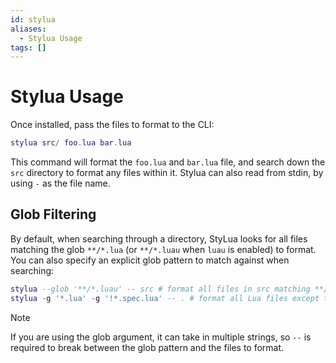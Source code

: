 ```yaml
---
id: stylua
aliases:
  - Stylua Usage
tags: []
---
```


# Stylua Usage

Once installed, pass the files to format to the CLI:

```lua
stylua src/ foo.lua bar.lua
```

This command will format the `foo.lua` and `bar.lua` file, and search down the
`src` directory to format any files within it. Stylua can also read from stdin,
by using `-` as the file name.

## Glob Filtering

By default, when searching through a directory, StyLua looks for all files
matching the glob `**/*.lua` (or `**/*.luau` when `luau` is enabled) to format.
You can also specify an explicit glob pattern to match against when searching:

```lua
stylua --glob '**/*.luau' -- src # format all files in src matching **/*.luau
stylua -g '*.lua' -g '!*.spec.lua' -- . # format all Lua files except test files ending with `.spec.lua`
```

> [!note]
> If you are using the glob argument, it can take in multiple strings, so `--`
> is required to break between the glob pattern and the files to format.
